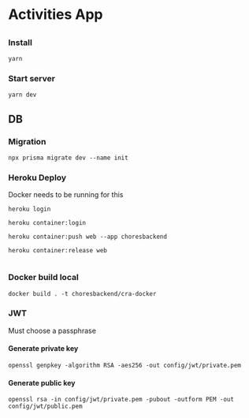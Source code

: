 # Activities App

##

### Install

```
yarn
```

### Start server

```
yarn dev
```

## DB

### Migration

```
npx prisma migrate dev --name init
```

### Heroku Deploy

Docker needs to be running for this

```
heroku login

heroku container:login

heroku container:push web --app choresbackend

heroku container:release web


```

### Docker build local

```
docker build . -t choresbackend/cra-docker
```

### JWT

Must choose a passphrase

#### Generate private key

```
openssl genpkey -algorithm RSA -aes256 -out config/jwt/private.pem
```

#### Generate public key

```
openssl rsa -in config/jwt/private.pem -pubout -outform PEM -out config/jwt/public.pem
```
